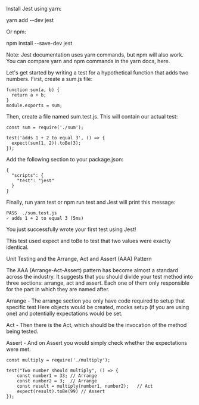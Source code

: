 Install Jest using yarn:

yarn add --dev jest

Or npm:

npm install --save-dev jest

Note: Jest documentation uses yarn commands, but npm will also work. You can compare yarn and npm commands in the yarn docs, here.

Let's get started by writing a test for a hypothetical function that adds two numbers. First, create a sum.js file:
```
function sum(a, b) {
  return a + b;
}
module.exports = sum;
```
Then, create a file named sum.test.js. This will contain our actual test:
```
const sum = require('./sum');

test('adds 1 + 2 to equal 3', () => {
  expect(sum(1, 2)).toBe(3);
});
```
Add the following section to your package.json:
```
{
  "scripts": {
    "test": "jest"
  }
}
```
Finally, run yarn test or npm run test and Jest will print this message:
```
PASS  ./sum.test.js
✓ adds 1 + 2 to equal 3 (5ms)
```
You just successfully wrote your first test using Jest!

This test used expect and toBe to test that two values were exactly identical.

Unit Testing and the Arrange, Act and Assert (AAA) Pattern

The AAA (Arrange-Act-Assert) pattern has become almost a standard across the industry. It suggests that you should divide your test method into three sections: arrange, act and assert. Each one of them only responsible for the part in which they are named after.

Arrange - The arrange section you only have code required to setup that specific test Here objects would be created, mocks setup (if you are using one) and potentially expectations would be set.

Act - Then there is the Act, which should be the invocation of the method being tested.

Assert - And on Assert you would simply check whether the expectations were met.

```
const multiply = require('./multiply');

test("Two number should multiply", () => {
    const number1 = 33; // Arrange
    const number2 = 3;  // Arrange
    const result = multiply(number1, number2);   // Act
    expect(result).toBe(99) // Assert
});

```